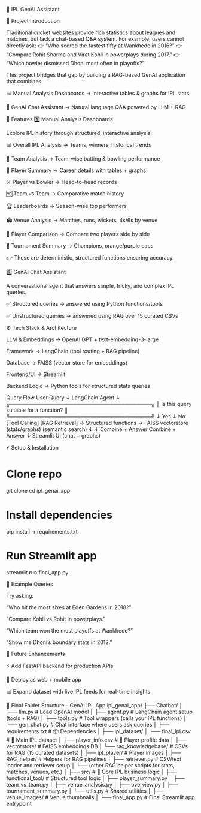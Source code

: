 🏏 IPL GenAI Assistant

📌 Project Introduction

Traditional cricket websites provide rich statistics about leagues and matches, but lack a chat-based Q&A system.
For example, users cannot directly ask:
👉 “Who scored the fastest fifty at Wankhede in 2016?”
👉 “Compare Rohit Sharma and Virat Kohli in powerplays during 2017.”
👉 “Which bowler dismissed Dhoni most often in playoffs?”

This project bridges that gap by building a RAG-based GenAI application that combines:

📊 Manual Analysis Dashboards → Interactive tables & graphs for IPL stats

🤖 GenAI Chat Assistant → Natural language Q&A powered by LLM + RAG

🔎 Features
1️⃣ Manual Analysis Dashboards

Explore IPL history through structured, interactive analysis:

📊 Overall IPL Analysis → Teams, winners, historical trends

🏏 Team Analysis → Team-wise batting & bowling performance

👥 Player Summary → Career details with tables + graphs

⚔️ Player vs Bowler → Head-to-head records

🆚 Team vs Team → Comparative match history

🏆 Leaderboards → Season-wise top performers

🏟️ Venue Analysis → Matches, runs, wickets, 4s/6s by venue

🔄 Player Comparison → Compare two players side by side

🎯 Tournament Summary → Champions, orange/purple caps

👉 These are deterministic, structured functions ensuring accuracy.

2️⃣ GenAI Chat Assistant

A conversational agent that answers simple, tricky, and complex IPL queries.

✅ Structured queries → answered using Python functions/tools

✅ Unstructured queries → answered using RAG over 15 curated CSVs

⚙️ Tech Stack & Architecture

LLM & Embeddings → OpenAI GPT + text-embedding-3-large

Framework → LangChain (tool routing + RAG pipeline)

Database → FAISS (vector store for embeddings)

Frontend/UI → Streamlit

Backend Logic → Python tools for structured stats queries

Query Flow
User Query
   ↓
LangChain Agent
   ↓
╔══════════════════════════════════════╗
║ Is this query suitable for a function? ║
╚══════════════════════════════════════╝
   ↓ Yes                          ↓ No
[Tool Calling]                 [RAG Retrieval]
  → Structured functions         → FAISS vectorstore
     (stats/graphs)                 (semantic search)
         ↓                              ↓
     Combine + Answer            Combine + Answer
                ↓
      Streamlit UI (chat + graphs)

⚡ Setup & Installation
# Clone repo
git clone <your-repo-url>
cd ipl_genai_app

# Install dependencies
pip install -r requirements.txt

# Run Streamlit app
streamlit run final_app.py

💬 Example Queries

Try asking:

“Who hit the most sixes at Eden Gardens in 2018?”

“Compare Kohli vs Rohit in powerplays.”

“Which team won the most playoffs at Wankhede?”

“Show me Dhoni’s boundary stats in 2012.”

🚀 Future Enhancements

⚡ Add FastAPI backend for production APIs

📱 Deploy as web + mobile app

📊 Expand dataset with live IPL feeds for real-time insights

📂 Final Folder Structure – GenAI IPL App
ipl_genai_app/
├── Chatbot/
│   ├── llm.py                    # Load OpenAI model
│   ├── agent.py                  # LangChain agent setup (tools + RAG)
│   ├── tools.py                  # Tool wrappers (calls your IPL functions)
│   └── gen_chat.py               # Chat interface where users ask queries
│
├── requirements.txt              # 📦 Dependencies
│
├── ipl_dataset/
│   ├── final_ipl.csv             # 🔢 Main IPL dataset
│   ├── player_info.csv           # 👤 Player profile data
│   ├── vectorstore/              # FAISS embeddings DB
│   └── rag_knowledgebase/        # CSVs for RAG (15 curated datasets)
│
├── ipl_player/                   # Player images
│
├── RAG_helper/                   # Helpers for RAG pipelines
│   ├── retriever.py              # CSV/text loader and retriever setup
│   └── (other RAG helper scripts for stats, matches, venues, etc.)
│
├── src/                          # 🔧 Core IPL business logic
│   ├── functional_tool/          # Structured tool logic
│   ├── player_summary.py
│   ├── team_vs_team.py
│   ├── venue_analysis.py
│   ├── overview.py
│   ├── tournament_summary.py
│   └── utils.py                  # Shared utilities
│
├── venue_images/                 # Venue thumbnails
│
└── final_app.py                  # Final Streamlit app entrypoint